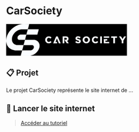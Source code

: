# CarSociety

<div>
  <img src="img/CarSocietyBanner.png" style="width: 65%;">
</div>

## 📋 Projet

Le projet CarSociety représente le site internet de ...

## 🚀 Lancer le site internet
> [Accéder au tutoriel](docs/run_website.md)
